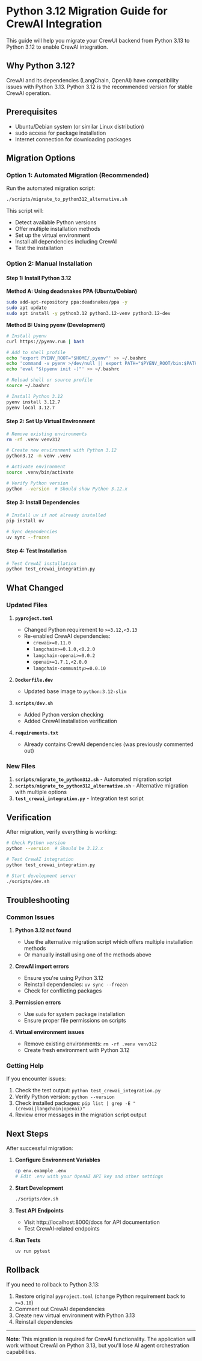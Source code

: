 # Python 3.12 Migration Guide for CrewAI Integration

This guide will help you migrate your CrewUI backend from Python 3.13 to Python 3.12 to enable CrewAI integration.

## Why Python 3.12?

CrewAI and its dependencies (LangChain, OpenAI) have compatibility issues with Python 3.13. Python 3.12 is the recommended version for stable CrewAI operation.

## Prerequisites

- Ubuntu/Debian system (or similar Linux distribution)
- sudo access for package installation
- Internet connection for downloading packages

## Migration Options

### Option 1: Automated Migration (Recommended)

Run the automated migration script:

```bash
./scripts/migrate_to_python312_alternative.sh
```

This script will:
- Detect available Python versions
- Offer multiple installation methods
- Set up the virtual environment
- Install all dependencies including CrewAI
- Test the installation

### Option 2: Manual Installation

#### Step 1: Install Python 3.12

**Method A: Using deadsnakes PPA (Ubuntu/Debian)**
```bash
sudo add-apt-repository ppa:deadsnakes/ppa -y
sudo apt update
sudo apt install -y python3.12 python3.12-venv python3.12-dev
```

**Method B: Using pyenv (Development)**
```bash
# Install pyenv
curl https://pyenv.run | bash

# Add to shell profile
echo 'export PYENV_ROOT="$HOME/.pyenv"' >> ~/.bashrc
echo 'command -v pyenv >/dev/null || export PATH="$PYENV_ROOT/bin:$PATH"' >> ~/.bashrc
echo 'eval "$(pyenv init -)"' >> ~/.bashrc

# Reload shell or source profile
source ~/.bashrc

# Install Python 3.12
pyenv install 3.12.7
pyenv local 3.12.7
```

#### Step 2: Set Up Virtual Environment

```bash
# Remove existing environments
rm -rf .venv venv312

# Create new environment with Python 3.12
python3.12 -m venv .venv

# Activate environment
source .venv/bin/activate

# Verify Python version
python --version  # Should show Python 3.12.x
```

#### Step 3: Install Dependencies

```bash
# Install uv if not already installed
pip install uv

# Sync dependencies
uv sync --frozen
```

#### Step 4: Test Installation

```bash
# Test CrewAI installation
python test_crewai_integration.py
```

## What Changed

### Updated Files

1. **`pyproject.toml`**
   - Changed Python requirement to `>=3.12,<3.13`
   - Re-enabled CrewAI dependencies:
     - `crewai>=0.11.0`
     - `langchain>=0.1.0,<0.2.0`
     - `langchain-openai>=0.0.2`
     - `openai>=1.7.1,<2.0.0`
     - `langchain-community>=0.0.10`

2. **`Dockerfile.dev`**
   - Updated base image to `python:3.12-slim`

3. **`scripts/dev.sh`**
   - Added Python version checking
   - Added CrewAI installation verification

4. **`requirements.txt`**
   - Already contains CrewAI dependencies (was previously commented out)

### New Files

1. **`scripts/migrate_to_python312.sh`** - Automated migration script
2. **`scripts/migrate_to_python312_alternative.sh`** - Alternative migration with multiple options
3. **`test_crewai_integration.py`** - Integration test script

## Verification

After migration, verify everything is working:

```bash
# Check Python version
python --version  # Should be 3.12.x

# Test CrewAI integration
python test_crewai_integration.py

# Start development server
./scripts/dev.sh
```

## Troubleshooting

### Common Issues

1. **Python 3.12 not found**
   - Use the alternative migration script which offers multiple installation methods
   - Or manually install using one of the methods above

2. **CrewAI import errors**
   - Ensure you're using Python 3.12
   - Reinstall dependencies: `uv sync --frozen`
   - Check for conflicting packages

3. **Permission errors**
   - Use `sudo` for system package installation
   - Ensure proper file permissions on scripts

4. **Virtual environment issues**
   - Remove existing environments: `rm -rf .venv venv312`
   - Create fresh environment with Python 3.12

### Getting Help

If you encounter issues:

1. Check the test output: `python test_crewai_integration.py`
2. Verify Python version: `python --version`
3. Check installed packages: `pip list | grep -E "(crewai|langchain|openai)"`
4. Review error messages in the migration script output

## Next Steps

After successful migration:

1. **Configure Environment Variables**
   ```bash
   cp env.example .env
   # Edit .env with your OpenAI API key and other settings
   ```

2. **Start Development**
   ```bash
   ./scripts/dev.sh
   ```

3. **Test API Endpoints**
   - Visit http://localhost:8000/docs for API documentation
   - Test CrewAI-related endpoints

4. **Run Tests**
   ```bash
   uv run pytest
   ```

## Rollback

If you need to rollback to Python 3.13:

1. Restore original `pyproject.toml` (change Python requirement back to `>=3.10`)
2. Comment out CrewAI dependencies
3. Create new virtual environment with Python 3.13
4. Reinstall dependencies

---

**Note**: This migration is required for CrewAI functionality. The application will work without CrewAI on Python 3.13, but you'll lose AI agent orchestration capabilities. 